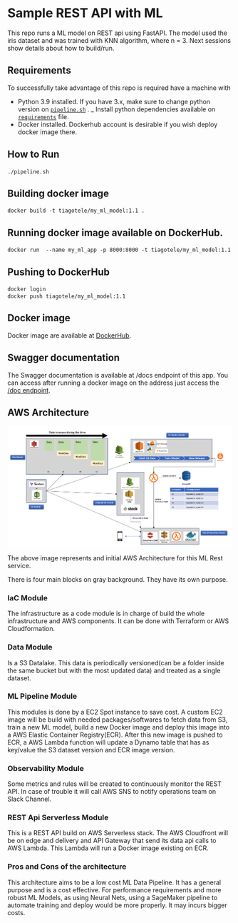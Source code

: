 # Sample REST API with ML

This repo runs a ML model on REST api using FastAPI.
The model used the iris dataset and was trained with KNN algorithm, where n = 3.
Next sessions show details about how to build/run.

## Requirements
To successfully take advantage of this repo is required have a machine with
- Python 3.9 installed. If you have 3.x, make sure to change python version on  [`pipeline.sh`](pipeline.sh) .
_ Install python dependencies available on [`requirements`](app/requirements.txt) file.
- Docker installed. Dockerhub account is desirable if you wish deploy docker image there.

## How to Run
```
./pipeline.sh
```

## Building docker image
```
docker build -t tiagotele/my_ml_model:1.1 .
```

## Running docker image available on DockerHub.
```
docker run  --name my_ml_app -p 8000:8000 -t tiagotele/my_ml_model:1.1
```

## Pushing to DockerHub
```
docker login 
docker push tiagotele/my_ml_model:1.1
```

## Docker image
Docker image are available at [DockerHub](https://hub.docker.com/repository/docker/tiagotele/my_ml_model).

## Swagger documentation
The Swagger documentation is available at /docs endpoint of this app. 
You can access after running a docker image on the address just access the [/doc endpoint](http://localhost:8000/docs).

## AWS Architecture

![AWS Architecture](docs/AWS_Architecture.jpeg)

The above image represents and initial AWS Architecture for this ML Rest service.

There is four main blocks on gray background. They have its own purpose.

### IaC Module
The infrastructure as a code module is in charge of build the whole infrastructure and AWS components. It can be done with Terraform or AWS Cloudformation.

### Data Module
Is a S3 Datalake. This data is periodically versioned(can be a folder inside the same bucket but with the most updated data) and treated as a single dataset.

### ML Pipeline Module
This modules is done by a EC2 Spot instance to save cost. A custom EC2 image will be build with needed packages/softwares to fetch data from S3, train a new ML model, build a new Docker image and deploy this image into a AWS Elastic Container Registry(ECR). After this new image is pushed to ECR, a AWS Lambda function will update a Dynamo table that has as key/value the S3 dataset version and ECR image version. 


### Observability Module
Some metrics and rules will be created to continuously monitor the REST API. In case of trouble it will call AWS SNS to notify operations team on Slack Channel.

### REST Api Serverless Module
This is a REST API build on AWS Serverless stack. The AWS Cloudfront will be on edge and delivery and API Gateway that send its data api calls to AWS Lambda. This Lambda will run a Docker image existing on ECR.

### Pros and Cons of the architecture

This architecture aims to be a low cost ML Data Pipeline. It has a general purpose and is a cost effective. For performance requirements and more robust ML Models, as using Neural Nets, using a SageMaker pipeline to automate training and deploy would be more properly. It may incurs bigger costs.